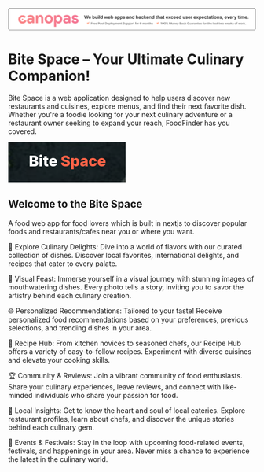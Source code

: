 <img src="./media/cta_banner.png"/>

# Bite Space – Your Ultimate Culinary Companion!

Bite Space is a web application designed to help users discover new restaurants and cuisines, explore menus, and find their next favorite dish. Whether you're a foodie looking for your next culinary adventure or a restaurant owner seeking to expand your reach, FoodFinder has you covered.

<a href="https://bitespace.in" target="_blank"><img src="./media/logo.png"/></a>

## Welcome to the Bite Space

A food web app for food lovers which is built in nextjs to discover popular foods and restaurants/cafes near you or where you want.

🍔 Explore Culinary Delights: Dive into a world of flavors with our curated collection of dishes. Discover local favorites, international delights, and recipes that cater to every palate.

📸 Visual Feast: Immerse yourself in a visual journey with stunning images of mouthwatering dishes. Every photo tells a story, inviting you to savor the artistry behind each culinary creation.

🌐 Personalized Recommendations: Tailored to your taste! Receive personalized food recommendations based on your preferences, previous selections, and trending dishes in your area.

🍳 Recipe Hub: From kitchen novices to seasoned chefs, our Recipe Hub offers a variety of easy-to-follow recipes. Experiment with diverse cuisines and elevate your cooking skills.

🏆 Community & Reviews: Join a vibrant community of food enthusiasts. Share your culinary experiences, leave reviews, and connect with like-minded individuals who share your passion for food.

📍 Local Insights: Get to know the heart and soul of local eateries. Explore restaurant profiles, learn about chefs, and discover the unique stories behind each culinary gem.

📅 Events & Festivals: Stay in the loop with upcoming food-related events, festivals, and happenings in your area. Never miss a chance to experience the latest in the culinary world.
